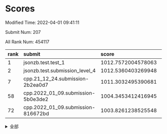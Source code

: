 # Scores

Modified Time: 2022-04-01 09:41:11

Submit Num: 207

All Rank Num: 454117

| rank |               submit               |       score        |       sigma        | pk_num |
| :--- | :--------------------------------- | :----------------- | :----------------- | :----- |
| 1    | jsonzb.test.test_1                 | 1012.7572004578063 | 0.8098793371940518 | 8776   |
| 2    | jsonzb.test.submission_level_4     | 1012.5360403269948 | 0.7737718327868146 | 8774   |
| 7    | cpp.21_12_24.submission-2b2ea0d7   | 1011.3032495390681 | 0.7928467850873829 | 8776   |
| 58   | cpp.2022_01_09.submission-5b0e3de2 | 1004.3453412416945 | 0.7169451485601094 | 8776   |
| 72   | cpp.2022_01_09.submission-816672bd | 1003.8261238525548 | 0.7218040218997303 | 8770   |


<details>
<summary>全部</summary>

| rank |                 submit                 |       score        |       sigma        | pk_num |
| :--- | :------------------------------------- | :----------------- | :----------------- | :----- |
| 1    | jsonzb.test.test_1                     | 1012.7572004578063 | 0.8098793371940518 | 8776   |
| 2    | jsonzb.test.submission_level_4         | 1012.5360403269948 | 0.7737718327868146 | 8774   |
| 3    | gobigger.level_3.submission_level_3_19 | 1011.5796931055506 | 0.775486416651562  | 8776   |
| 4    | gobigger.level_3.submission_level_3_13 | 1011.4386880516874 | 0.7564451622635407 | 8778   |
| 5    | gobigger.level_3.submission_level_3_11 | 1011.4353981144722 | 0.7657979909651166 | 8776   |
| 6    | gobigger.level_3.submission_level_3_36 | 1011.4277163512978 | 0.767440715094319  | 8777   |
| 7    | cpp.21_12_24.submission-2b2ea0d7       | 1011.3032495390681 | 0.7928467850873829 | 8776   |
| 8    | gobigger.level_3.submission_level_3_18 | 1011.3029653816029 | 0.781959054416125  | 8779   |
| 9    | gobigger.level_3.submission_level_3_39 | 1011.2169875820256 | 0.7779093792592042 | 8772   |
| 10   | gobigger.level_3.submission_level_3_41 | 1011.1423074291553 | 0.7708651733183542 | 8782   |
| 11   | gobigger.level_3.submission_level_3_30 | 1011.1368859840851 | 0.7759562115885571 | 8776   |
| 12   | gobigger.level_3.submission_level_3_9  | 1011.0926942471764 | 0.7641491209309507 | 8774   |
| 13   | gobigger.level_3.submission_level_3_26 | 1011.0746696153041 | 0.7779673954037607 | 8775   |
| 14   | gobigger.level_3.submission_level_3_8  | 1010.9318973726763 | 0.7610831195587069 | 8779   |
| 15   | gobigger.level_3.submission_level_3_16 | 1010.909295745144  | 0.7875895662701725 | 8772   |
| 16   | gobigger.level_3.submission_level_3_45 | 1010.6810473050294 | 0.7470307672962594 | 8775   |
| 17   | gobigger.level_3.submission_level_3_1  | 1010.5951257954739 | 0.765697626987013  | 8774   |
| 18   | gobigger.level_3.submission_level_3_27 | 1010.5684568889981 | 0.7739909294414916 | 8773   |
| 19   | gobigger.level_3.submission_level_3_0  | 1010.5050028928465 | 0.7633620499882772 | 8774   |
| 20   | gobigger.level_3.submission_level_3_47 | 1010.4329868567785 | 0.7590683815400858 | 8779   |
| 21   | gobigger.level_3.submission_level_3_12 | 1010.3701567259234 | 0.7837749421863099 | 8772   |
| 22   | gobigger.level_3.submission_level_3_28 | 1010.3491843783161 | 0.7731111258247012 | 8780   |
| 23   | gobigger.level_3.submission_level_3_23 | 1010.3275967034978 | 0.7599311931591183 | 8779   |
| 24   | gobigger.level_3.submission_level_3_20 | 1010.2688204167144 | 0.7463045825184811 | 8772   |
| 25   | gobigger.level_3.submission_level_3_46 | 1010.2115802103533 | 0.7729185282511886 | 8777   |
| 26   | gobigger.level_3.submission_level_3_22 | 1010.1551136204782 | 0.7700727132604975 | 8776   |
| 27   | gobigger.level_3.submission_level_3_14 | 1009.9993622728786 | 0.7656129012074706 | 8774   |
| 28   | gobigger.level_3.submission_level_3_35 | 1009.9883204734343 | 0.7401867864021382 | 8773   |
| 29   | gobigger.level_3.submission_level_3_24 | 1009.9769746704419 | 0.7305914715977363 | 8772   |
| 30   | gobigger.level_3.submission_level_3_29 | 1009.9613082522372 | 0.7651216960786162 | 8777   |
| 31   | gobigger.level_3.submission_level_3_2  | 1009.9138613520877 | 0.7678862181299575 | 8772   |
| 32   | gobigger.level_3.submission_level_3_31 | 1009.8739421162621 | 0.7525951177268443 | 8774   |
| 33   | gobigger.level_3.submission_level_3_15 | 1009.8063785885382 | 0.7524050382013671 | 8774   |
| 34   | gobigger.level_3.submission_level_3_37 | 1009.794892663179  | 0.7630419081936072 | 8774   |
| 35   | gobigger.level_3.submission_level_3_48 | 1009.7797298621987 | 0.7453356692085066 | 8774   |
| 36   | gobigger.level_3.submission_level_3_10 | 1009.7442176074012 | 0.7670925779909765 | 8771   |
| 37   | gobigger.level_3.submission_level_3_49 | 1009.6653147336734 | 0.7302394658559478 | 8774   |
| 38   | gobigger.level_3.submission_level_3_5  | 1009.6211495828177 | 0.7567077366677761 | 8775   |
| 39   | gobigger.level_3.submission_level_3_43 | 1009.5088918687211 | 0.7340613873023671 | 8770   |
| 40   | gobigger.level_3.submission_level_3_40 | 1009.473504864478  | 0.7465354513319188 | 8776   |
| 41   | gobigger.level_3.submission_level_3_32 | 1009.4537904358327 | 0.7407956781188005 | 8778   |
| 42   | gobigger.level_3.submission_level_3_7  | 1009.3084298605104 | 0.7548915385182725 | 8773   |
| 43   | gobigger.level_3.submission_level_3_44 | 1009.2918981756471 | 0.7611518378670892 | 8774   |
| 44   | gobigger.level_3.submission_level_3_4  | 1009.2421360939676 | 0.7649570125784256 | 8774   |
| 45   | gobigger.level_3.submission_level_3_17 | 1009.1828798269623 | 0.7514038016603204 | 8769   |
| 46   | gobigger.level_3.submission_level_3_38 | 1009.153250671565  | 0.7317434582271147 | 8774   |
| 47   | gobigger.level_3.submission_level_3_25 | 1009.0786907530401 | 0.7295643955990618 | 8775   |
| 48   | gobigger.level_3.submission_level_3_6  | 1008.9947350463635 | 0.741683720008718  | 8774   |
| 49   | gobigger.level_3.submission_level_3_3  | 1008.8716875857855 | 0.7701820392106024 | 8775   |
| 50   | gobigger.level_3.submission_level_3_21 | 1008.6976780891641 | 0.731869530297142  | 8777   |
| 51   | gobigger.level_3.submission_level_3_34 | 1008.6152675429148 | 0.7332788077769808 | 8778   |
| 52   | gobigger.level_3.submission_level_3_42 | 1008.5579500499508 | 0.7710406697575996 | 8777   |
| 53   | gobigger.level_3.submission_level_3_33 | 1008.4628215084655 | 0.7519767208624201 | 8776   |
| 54   | gobigger.level_1.submission_level_1_41 | 1004.9289548784677 | 0.7177897485375117 | 8777   |
| 55   | gobigger.level_1.submission_level_1_38 | 1004.7916064981686 | 0.731897455306972  | 8774   |
| 56   | gobigger.level_1.submission_level_1_7  | 1004.6116667101303 | 0.7136078217644142 | 8773   |
| 57   | gobigger.level_1.submission_level_1_0  | 1004.5867881656737 | 0.7123624186746937 | 8774   |
| 58   | cpp.2022_01_09.submission-5b0e3de2     | 1004.3453412416945 | 0.7169451485601094 | 8776   |
| 59   | gobigger.level_1.submission_level_1_37 | 1004.3080695252614 | 0.7343013926049914 | 8775   |
| 60   | gobigger.level_1.submission_level_1_21 | 1004.2870074934402 | 0.7228123118563795 | 8776   |
| 61   | gobigger.level_1.submission_level_1_13 | 1004.22915655687   | 0.7128865107575532 | 8779   |
| 62   | gobigger.level_1.submission_level_1_32 | 1004.2264674649538 | 0.7200256763156349 | 8777   |
| 63   | gobigger.level_1.submission_level_1_22 | 1004.1115560471493 | 0.711988173239136  | 8773   |
| 64   | gobigger.level_1.submission_level_1_5  | 1004.047216585806  | 0.7345406915225922 | 8774   |
| 65   | gobigger.level_1.submission_level_1_18 | 1004.0105514942669 | 0.7161673103968812 | 8776   |
| 66   | gobigger.level_1.submission_level_1_30 | 1003.9602658724873 | 0.7144228817523355 | 8777   |
| 67   | gobigger.level_1.submission_level_1_47 | 1003.9459910111026 | 0.7119724585562222 | 8774   |
| 68   | gobigger.level_1.submission_level_1_1  | 1003.920988406242  | 0.7148968511551584 | 8776   |
| 69   | gobigger.level_1.submission_level_1_44 | 1003.8911015976635 | 0.713837039534793  | 8779   |
| 70   | gobigger.level_1.submission_level_1_28 | 1003.8865441494826 | 0.7161296402210107 | 8778   |
| 71   | gobigger.level_1.submission_level_1_48 | 1003.8308200001022 | 0.7112890223455588 | 8776   |
| 72   | cpp.2022_01_09.submission-816672bd     | 1003.8261238525548 | 0.7218040218997303 | 8770   |
| 73   | gobigger.level_1.submission_level_1_16 | 1003.7796151377116 | 0.7051010642485891 | 8774   |
| 74   | gobigger.level_1.submission_level_1_34 | 1003.7216587149554 | 0.7227842750552336 | 8777   |
| 75   | gobigger.level_1.submission_level_1_35 | 1003.6875359702701 | 0.71348448731678   | 8771   |
| 76   | gobigger.level_1.submission_level_1_29 | 1003.6178954289543 | 0.7194835976171556 | 8777   |
| 77   | gobigger.level_1.submission_level_1_10 | 1003.5321678508847 | 0.7096807788960664 | 8773   |
| 78   | gobigger.level_1.submission_level_1_43 | 1003.5089658976367 | 0.7300554084855313 | 8779   |
| 79   | gobigger.level_1.submission_level_1_42 | 1003.4776876233409 | 0.7022948561391203 | 8778   |
| 80   | gobigger.level_1.submission_level_1_36 | 1003.4087295495455 | 0.7169568394706108 | 8775   |
| 81   | gobigger.level_1.submission_level_1_40 | 1003.3467888913199 | 0.724807299598778  | 8777   |
| 82   | gobigger.level_1.submission_level_1_26 | 1003.3416253238829 | 0.7224589909767464 | 8777   |
| 83   | gobigger.level_1.submission_level_1_24 | 1003.3095406921743 | 0.7282588981219957 | 8774   |
| 84   | gobigger.level_1.submission_level_1_20 | 1003.306484120692  | 0.7068002099338184 | 8778   |
| 85   | gobigger.level_1.submission_level_1_17 | 1003.267804416627  | 0.7208203264164738 | 8770   |
| 86   | gobigger.level_1.submission_level_1_3  | 1003.1810427904697 | 0.7033578395669345 | 8775   |
| 87   | gobigger.level_1.submission_level_1_49 | 1003.0497252344281 | 0.7284472378962624 | 8776   |
| 88   | gobigger.level_1.submission_level_1_4  | 1003.0244922768766 | 0.7164293812014505 | 8774   |
| 89   | gobigger.level_1.submission_level_1_27 | 1003.0132972773347 | 0.7115159205543706 | 8777   |
| 90   | gobigger.level_1.submission_level_1_46 | 1002.9763705931204 | 0.718622036929383  | 8779   |
| 91   | gobigger.level_1.submission_level_1_2  | 1002.8378438596704 | 0.7075286800612458 | 8775   |
| 92   | gobigger.level_1.submission_level_1_14 | 1002.7705177088742 | 0.7066230789233214 | 8772   |
| 93   | gobigger.level_1.submission_level_1_9  | 1002.7421891390562 | 0.7132824101074474 | 8769   |
| 94   | gobigger.level_1.submission_level_1_31 | 1002.7292268536823 | 0.7105924975675556 | 8774   |
| 95   | gobigger.level_1.submission_level_1_45 | 1002.6652306530889 | 0.7158023740439887 | 8781   |
| 96   | gobigger.level_1.submission_level_1_19 | 1002.6474226734904 | 0.7190367800112317 | 8778   |
| 97   | gobigger.level_1.submission_level_1_23 | 1002.647401261782  | 0.7133936092452088 | 8782   |
| 98   | gobigger.level_1.submission_level_1_8  | 1002.6220736713757 | 0.7144402577006271 | 8780   |
| 99   | gobigger.level_1.submission_level_1_6  | 1002.6206687292607 | 0.7167610439558485 | 8773   |
| 100  | gobigger.level_1.submission_level_1_25 | 1002.5270028019173 | 0.7203966916488572 | 8775   |
| 101  | gobigger.level_1.submission_level_1_39 | 1002.2820432587887 | 0.7147855755859176 | 8777   |
| 102  | gobigger.level_1.submission_level_1_15 | 1002.2492702456603 | 0.7039800823293261 | 8774   |
| 103  | gobigger.level_1.submission_level_1_11 | 1002.221815705566  | 0.711623251152141  | 8769   |
| 104  | gobigger.level_1.submission_level_1_12 | 1002.1033389842993 | 0.7187214101105217 | 8774   |
| 105  | gobigger.level_1.submission_level_1_33 | 1001.9524916460002 | 0.7188721719389579 | 8776   |
| 106  | gobigger.random.submission_random_22   | 997.3594234349349  | 0.7053658580347965 | 8772   |
| 107  | gobigger.random.submission_random_11   | 997.1470415165799  | 0.7041671814906615 | 8778   |
| 108  | gobigger.random.submission_random_36   | 996.7546900988441  | 0.7041525447301408 | 8772   |
| 109  | gobigger.random.submission_random_34   | 996.7502272221828  | 0.712072751676455  | 8774   |
| 110  | gobigger.random.submission_random_13   | 996.7367461488022  | 0.7032144896176163 | 8774   |
| 111  | gobigger.random.submission_random_2    | 996.5713158305277  | 0.7197230689610392 | 8775   |
| 112  | gobigger.random.submission_random_4    | 996.5708445121325  | 0.7110964745673308 | 8774   |
| 113  | gobigger.random.submission_random_25   | 996.5122870571113  | 0.7090835874483236 | 8777   |
| 114  | gobigger.random.submission_random_47   | 996.501984512605   | 0.7147986855879602 | 8773   |
| 115  | gobigger.random.submission_random_6    | 996.4687122750331  | 0.7100155410568276 | 8779   |
| 116  | gobigger.random.submission_random_48   | 996.3784274368925  | 0.7139193166427394 | 8776   |
| 117  | gobigger.random.submission_random_39   | 996.3691946069305  | 0.7081930364847675 | 8774   |
| 118  | gobigger.random.submission_random_5    | 996.3536875767883  | 0.7254055689589607 | 8775   |
| 119  | gobigger.random.submission_random_12   | 996.3402952314389  | 0.7133881745133922 | 8774   |
| 120  | gobigger.random.submission_random_35   | 996.3301183173073  | 0.7074306936085677 | 8774   |
| 121  | gobigger.random.submission_random_17   | 996.3271491406624  | 0.7171158010666729 | 8773   |
| 122  | gobigger.random.submission_random_21   | 996.3072108504564  | 0.7219723979674825 | 8777   |
| 123  | gobigger.random.submission_random_20   | 996.3002748685924  | 0.7231339407446234 | 8776   |
| 124  | gobigger.random.submission_random_16   | 996.2961913785921  | 0.7183904954677903 | 8777   |
| 125  | gobigger.random.submission_random_7    | 996.2270236707085  | 0.7240373061304358 | 8774   |
| 126  | gobigger.random.submission_random_26   | 996.1248294245394  | 0.7023998355642452 | 8777   |
| 127  | gobigger.random.submission_random_43   | 996.1098663707447  | 0.7159081711716035 | 8776   |
| 128  | gobigger.random.submission_random_19   | 996.1088608173204  | 0.7214204970600318 | 8772   |
| 129  | gobigger.random.submission_random_30   | 996.0749640146403  | 0.707609957729263  | 8769   |
| 130  | gobigger.random.submission_random_45   | 996.0087605037508  | 0.7152607281217324 | 8775   |
| 131  | gobigger.random.submission_random_41   | 995.9396184331699  | 0.7076765765134091 | 8774   |
| 132  | gobigger.random.submission_random_1    | 995.9373763742578  | 0.7069556740113093 | 8778   |
| 133  | gobigger.random.submission_random_32   | 995.9033950760721  | 0.7124550494232715 | 8777   |
| 134  | gobigger.random.submission_random_38   | 995.8854701472198  | 0.7049202041220372 | 8777   |
| 135  | gobigger.random.submission_random_0    | 995.8594863504885  | 0.7101461505145715 | 8775   |
| 136  | gobigger.random.submission_random_3    | 995.8546077285672  | 0.7193930182009388 | 8776   |
| 137  | gobigger.random.submission_random_23   | 995.8374761541447  | 0.720744517018793  | 8774   |
| 138  | gobigger.random.submission_random_46   | 995.7517139834275  | 0.7006613516449168 | 8777   |
| 139  | gobigger.random.submission_random_29   | 995.7332271301054  | 0.70825379743458   | 8778   |
| 140  | gobigger.random.submission_random_9    | 995.6776089036443  | 0.7084679592816397 | 8776   |
| 141  | gobigger.random.submission_random_31   | 995.6533985971129  | 0.7060342493736407 | 8773   |
| 142  | gobigger.random.submission_random_33   | 995.6331088728289  | 0.7035967552736359 | 8776   |
| 143  | gobigger.random.submission_random_18   | 995.5982888816047  | 0.7140611809340832 | 8774   |
| 144  | gobigger.random.submission_random_8    | 995.5870172934094  | 0.7174486099115088 | 8780   |
| 145  | gobigger.random.submission_random_28   | 995.4609740340514  | 0.7157978331873633 | 8772   |
| 146  | gobigger.random.submission_random_49   | 995.4576739044048  | 0.7050795794532067 | 8775   |
| 147  | gobigger.random.submission_random_10   | 995.4561303386033  | 0.7126824097872112 | 8774   |
| 148  | gobigger.random.submission_random_37   | 995.4182464303475  | 0.7054248891556743 | 8776   |
| 149  | gobigger.random.submission_random_44   | 995.4053051154087  | 0.6996548970260548 | 8774   |
| 150  | gobigger.random.submission_random_42   | 995.3535260553857  | 0.708853741270179  | 8773   |
| 151  | gobigger.random.submission_random_27   | 995.2053231555376  | 0.7126811942430908 | 8772   |
| 152  | gobigger.random.submission_random_24   | 995.1791300721453  | 0.7111963348461696 | 8776   |
| 153  | gobigger.random.submission_random_14   | 995.0959050554909  | 0.6975181331485014 | 8776   |
| 154  | gobigger.random.submission_random_40   | 994.6608561493684  | 0.726491173446426  | 8768   |
| 155  | gobigger.random.submission_random_15   | 994.3434519277926  | 0.7138192312560805 | 8775   |
| 156  | gobigger.level_2.submission_level_2_48 | 993.9747449135504  | 0.7426297888168157 | 8776   |
| 157  | gobigger.level_2.submission_level_2_39 | 993.8728225706611  | 0.7201705948419455 | 8772   |
| 158  | gobigger.level_2.submission_level_2_27 | 993.7124122281251  | 0.7314850571510308 | 8774   |
| 159  | gobigger.level_2.submission_level_2_20 | 993.5535758970559  | 0.7163907175737454 | 8777   |
| 160  | gobigger.level_2.submission_level_2_35 | 993.4516667359843  | 0.7417295049959587 | 8773   |
| 161  | gobigger.level_2.submission_level_2_36 | 993.4278755131722  | 0.7365310666199152 | 8775   |
| 162  | gobigger.level_2.submission_level_2_47 | 993.3177377467471  | 0.7393785196011945 | 8778   |
| 163  | gobigger.level_2.submission_level_2_21 | 992.9919410971448  | 0.7215230829452898 | 8775   |
| 164  | gobigger.level_2.submission_level_2_46 | 992.9908830791283  | 0.72229605495074   | 8775   |
| 165  | gobigger.level_2.submission_level_2_30 | 992.8145727638056  | 0.7434073160896483 | 8777   |
| 166  | gobigger.level_2.submission_level_2_11 | 992.7825286828607  | 0.7190989791446978 | 8772   |
| 167  | gobigger.level_2.submission_level_2_6  | 992.5926840169741  | 0.7439570406418512 | 8774   |
| 168  | gobigger.level_2.submission_level_2_2  | 992.5705042285463  | 0.7314839549879341 | 8770   |
| 169  | gobigger.level_2.submission_level_2_45 | 992.5613081079994  | 0.7415808423224464 | 8778   |
| 170  | gobigger.level_2.submission_level_2_38 | 992.4647196758356  | 0.7184243526869891 | 8772   |
| 171  | gobigger.level_2.submission_level_2_40 | 992.396102250833   | 0.7259835138563677 | 8778   |
| 172  | gobigger.level_2.submission_level_2_26 | 992.3826071394566  | 0.7420400082276485 | 8779   |
| 173  | gobigger.level_2.submission_level_2_31 | 992.3784413799849  | 0.7305439318459145 | 8775   |
| 174  | gobigger.level_2.submission_level_2_41 | 992.3379614158562  | 0.7174560852072209 | 8779   |
| 175  | gobigger.level_2.submission_level_2_42 | 992.3276133516806  | 0.7537633375126859 | 8774   |
| 176  | gobigger.level_2.submission_level_2_16 | 992.2498431516846  | 0.740581715079313  | 8774   |
| 177  | gobigger.level_2.submission_level_2_10 | 992.2324078463586  | 0.7407220158612117 | 8777   |
| 178  | gobigger.level_2.submission_level_2_44 | 992.1465063700356  | 0.7441549451716339 | 8777   |
| 179  | gobigger.level_2.submission_level_2_19 | 992.145579365922   | 0.7582255472359106 | 8774   |
| 180  | gobigger.level_2.submission_level_2_13 | 992.1352894664302  | 0.7342430436034367 | 8771   |
| 181  | gobigger.level_2.submission_level_2_14 | 992.1322320791227  | 0.770983640905523  | 8775   |
| 182  | gobigger.level_2.submission_level_2_22 | 992.0733665420128  | 0.7501021014456882 | 8779   |
| 183  | gobigger.level_2.submission_level_2_3  | 992.0708827797375  | 0.7351195171456614 | 8779   |
| 184  | gobigger.level_2.submission_level_2_37 | 991.9653969063002  | 0.7502739538615879 | 8775   |
| 185  | gobigger.level_2.submission_level_2_29 | 991.9443013767889  | 0.7329471828958299 | 8776   |
| 186  | gobigger.level_2.submission_level_2_7  | 991.9291607313061  | 0.7320998704779706 | 8778   |
| 187  | gobigger.level_2.submission_level_2_23 | 991.9184079455036  | 0.7419313509650121 | 8777   |
| 188  | gobigger.level_2.submission_level_2_17 | 991.8941772916098  | 0.7450582011706469 | 8776   |
| 189  | gobigger.level_2.submission_level_2_25 | 991.84465297376    | 0.7406026515698714 | 8776   |
| 190  | gobigger.level_2.submission_level_2_43 | 991.758893297719   | 0.7538777663221463 | 8767   |
| 191  | gobigger.level_2.submission_level_2_33 | 991.6934318535384  | 0.7701422365683266 | 8775   |
| 192  | gobigger.level_2.submission_level_2_34 | 991.6492853805904  | 0.7518792695097282 | 8780   |
| 193  | gobigger.level_2.submission_level_2_5  | 991.5008106029347  | 0.7605649818782174 | 8773   |
| 194  | gobigger.level_2.submission_level_2_1  | 991.4605984801902  | 0.7485769840563837 | 8774   |
| 195  | gobigger.level_2.submission_level_2_24 | 991.4236766426372  | 0.7645585330922335 | 8775   |
| 196  | gobigger.level_2.submission_level_2_8  | 991.4142041633594  | 0.7392487167230061 | 8775   |
| 197  | gobigger.level_2.submission_level_2_18 | 991.3466673141022  | 0.7432133510782639 | 8782   |
| 198  | gobigger.level_2.submission_level_2_12 | 991.2724980164621  | 0.7607035144970002 | 8773   |
| 199  | gobigger.level_2.submission_level_2_15 | 991.2234647332626  | 0.7545605434552592 | 8773   |
| 200  | gobigger.level_2.submission_level_2_28 | 990.7687429158906  | 0.7490857759496515 | 8776   |
| 201  | gobigger.level_2.submission_level_2_9  | 990.4403959454655  | 0.770227980657002  | 8779   |
| 202  | gobigger.level_2.submission_level_2_49 | 990.4158402012974  | 0.7519638059770349 | 8774   |
| 203  | gobigger.level_2.submission_level_2_4  | 990.3556894413751  | 0.7590623818775513 | 8774   |
| 204  | gobigger.level_2.submission_level_2_32 | 990.1956987485416  | 0.7531820241333986 | 8776   |
| 205  | gobigger.level_2.submission_level_2_0  | 988.9959489330128  | 0.7800872560546935 | 8777   |
| 206  | gobigger.none.submission_none_0        | 976.6339673996617  | 1.3765322029933293 | 8779   |
| 207  | gobigger.none.submission_none_1        | 974.94304108312    | 1.6380700108776651 | 8778   |

</details>